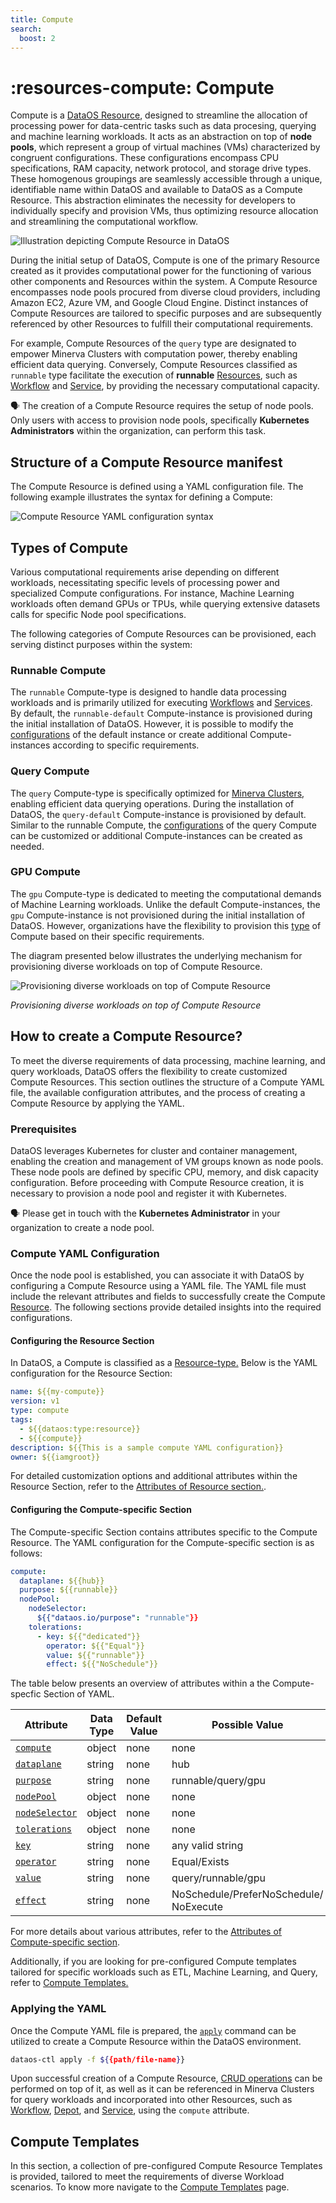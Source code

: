 ```yaml
---
title: Compute
search:
  boost: 2
---
```


# :resources-compute: Compute

Compute is a [DataOS Resource](/resources/), designed to streamline the allocation of processing power for data-centric tasks such as data procesing, querying and machine learning workloads. It acts as an abstraction on top of **node pools**, which represent a group of virtual machines (VMs) characterized by congruent configurations. These configurations encompass CPU specifications, RAM capacity, network protocol, and storage drive types. These homogenous groupings are seamlessly accessible through a unique, identifiable name within DataOS and available to DataOS as a Compute Resource. This abstraction eliminates the necessity for developers to individually specify and provision VMs, thus optimizing resource allocation and streamlining the computational workflow.




![Illustration depicting Compute Resource in DataOS](/resources/compute/compute.png)






During the initial setup of DataOS, Compute is one of the primary Resource created as it provides computational power for the functioning of various other components and Resources within the system. A Compute Resource encompasses node pools procured from diverse cloud providers, including Amazon EC2, Azure VM, and Google Cloud Engine. Distinct instances of Compute Resources are tailored to specific purposes and are subsequently referenced by other Resources to fulfill their computational requirements.

For example, Compute Resources of the `query` type are designated to empower Minerva Clusters with computation power, thereby enabling efficient data querying. Conversely, Compute Resources classified as `runnable` type facilitate the execution of **runnable** [Resources](/resources/), such as [Workflow](/resources/workflow/) and [Service](/resources/service/), by providing the necessary computational capacity.

<aside class="callout">

🗣️  The creation of a Compute Resource requires the setup of node pools. Only users with access to provision node pools, specifically <b>Kubernetes Administrators</b> within the organization, can perform this task.
</aside>

## Structure of a Compute Resource manifest

The Compute Resource is defined using a YAML configuration file. The following example illustrates the syntax for defining a Compute:

![Compute Resource YAML configuration syntax](/resources/compute/compute_yaml.png)



## Types of Compute

Various computational requirements arise depending on different workloads, necessitating specific levels of processing power and specialized Compute configurations. For instance, Machine Learning workloads often demand GPUs or TPUs, while querying extensive datasets calls for specific Node pool specifications.

The following categories of Compute Resources can be provisioned, each serving distinct purposes within the system:

### **Runnable Compute**

The `runnable` Compute-type is designed to handle data processing workloads and is primarily utilized for executing [Workflows](/resources/workflow/) and [Services](/resources/service/). By default, the `runnable-default` Compute-instance is provisioned during the initial installation of DataOS. However, it is possible to modify the [configurations](/resources/compute/compute_templates/#runnable-compute) of the default instance or create additional Compute-instances according to specific requirements.

### **Query Compute**

The `query` Compute-type is specifically optimized for [Minerva Clusters](/resources/cluster/#minerva), enabling efficient data querying operations. During the installation of DataOS, the `query-default` Compute-instance is provisioned by default. Similar to the runnable Compute, the [configurations](/resources/compute/compute_templates/#query-compute) of the query Compute can be customized or additional Compute-instances can be created as needed.

### **GPU Compute**

The `gpu` Compute-type is dedicated to meeting the computational demands of Machine Learning workloads. Unlike the default Compute-instances, the `gpu` Compute-instance is not provisioned during the initial installation of DataOS. However, organizations have the flexibility to provision this [type](/resources/compute/compute_templates/#gpu-compute) of Compute based on their specific requirements. 

The diagram presented below illustrates the underlying mechanism for provisioning diverse workloads on top of Compute Resource.

![Provisioning diverse workloads on top of Compute Resource](/resources/compute/compute_underlying_mechanism.png)



<i>Provisioning diverse workloads on top of Compute Resource</i>



## How to create a Compute Resource?

To meet the diverse requirements of data processing, machine learning, and query workloads, DataOS offers the flexibility to create customized Compute Resources. This section outlines the structure of a Compute YAML file, the available configuration attributes, and the process of creating a Compute Resource by applying the YAML.

### **Prerequisites**

DataOS leverages Kubernetes for cluster and container management, enabling the creation and management of VM groups known as node pools. These node pools are defined by specific CPU, memory, and disk capacity configuration. Before proceeding with Compute Resource creation, it is necessary to provision a node pool and register it with Kubernetes.

<aside class="callout">
🗣️ Please get in touch with the <b>Kubernetes Administrator</b> in your organization to create a node pool.

</aside>

### **Compute YAML Configuration**
Once the node pool is established, you can associate it with DataOS by configuring a Compute Resource using a YAML file. The YAML file must include the relevant attributes and fields to successfully create the Compute [Resource](/resources/). The following sections provide detailed insights into the required configurations.

#### **Configuring the Resource Section**

In DataOS, a Compute is classified as a [Resource-type.](/resources/types/) Below is the YAML configuration for the Resource Section:

```yaml
name: ${{my-compute}}
version: v1 
type: compute 
tags: 
  - ${{dataos:type:resource}}
  - ${{compute}}
description: ${{This is a sample compute YAML configuration}}
owner: ${{iamgroot}}
```


For detailed customization options and additional attributes within the Resource Section, refer to the [Attributes of Resource section.](/resources/manifest_attributes/).

#### **Configuring the Compute-specific Section**

The Compute-specific Section contains attributes specific to the Compute Resource. The YAML configuration for the Compute-specific section is as follows:

```yaml
compute:
  dataplane: ${{hub}}
  purpose: ${{runnable}}
  nodePool:
    nodeSelector:
      ${{"dataos.io/purpose": "runnable"}}
    tolerations:
      - key: ${{"dedicated"}}
        operator: ${{"Equal"}}
        value: ${{"runnable"}}
        effect: ${{"NoSchedule"}}
```



The table below presents an overview of attributes within a the Compute-specfic Section of YAML.

<div style="text-align: center;" markdown="1">

| Attribute | Data Type | Default Value | Possible Value | Requirement |
| --- | --- | --- | --- | --- |
| [`compute`](/resources/compute/configurations/#compute) | object | none | none | mandatory |
| [`dataplane`](/resources/compute/configurations/#dataplane) | string | none | hub | mandatory |
| [`purpose`](/resources/compute/configurations/#purpose) | string | none | runnable/query/gpu | mandatory |
| [`nodePool`](/resources/compute/configurations/#nodepool) | object | none | none | mandatory  |
| [`nodeSelector`](/resources/compute/configurations/#nodeselector) | object | none | none | mandatory |
| [`tolerations`](/resources/compute/configurations/#tolerations) | object | none | none | mandatory |
| [`key`](/resources/compute/configurations/#key) | string | none | any valid string | mandatory |
| [`operator`](/resources/compute/configurations/#operator) | string | none | Equal/Exists | mandatory  |
| [`value`](/resources/compute/configurations/#value) | string | none | query/runnable/gpu | mandatory |
| [`effect`](/resources/compute/configurations/#effect) | string | none | NoSchedule/PreferNoSchedule/<br>NoExecute | mandatory |

</div>

For more details about various attributes, refer to the [Attributes of Compute-specific section](/resources/compute/configurations/).

Additionally, if you are looking for pre-configured Compute templates tailored for specific workloads such as ETL, Machine Learning, and Query, refer to [Compute Templates.](/resources/compute/compute_templates/)

### **Applying the YAML**

Once the Compute YAML file is prepared, the [`apply`](/interfaces/cli/command_reference/#apply) command can be utilized to create a Compute Resource within the DataOS environment.

```bash
dataos-ctl apply -f ${{path/file-name}}
```

Upon successful creation of a Compute Resource, [CRUD operations](/resources/#crud-operations-on-dataos-resources) can be performed on top of it, as well as it can be referenced in Minerva Clusters for query workloads and incorporated into other Resources, such as [Workflow](/resources/workflow/), [Depot](/resources/depot/), and [Service](/resources/service/), using the `compute` attribute.


## Compute Templates

In this section, a collection of pre-configured Compute Resource Templates is provided, tailored to meet the requirements of diverse Workload scenarios. To know more navigate to the [Compute Templates](/resources/compute/compute_templates/) page.
